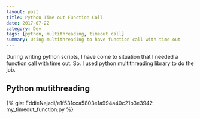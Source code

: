 ```yaml
---
layout: post
title: Python Time out Function Call
date: 2017-07-22
category: Dev
tags: [python, multithreading, timeout call]
summary: Using multithreading to have function call with time out
---
```


During writing python scripts, I have come to situation that I needed a function call with time out. So. I used python multithreading library to do the job.

## Python mutithreading

{% gist EddieNejadi/e1f531cca5803e1a994a40c21b3e3942 my_timeout_function.py %}